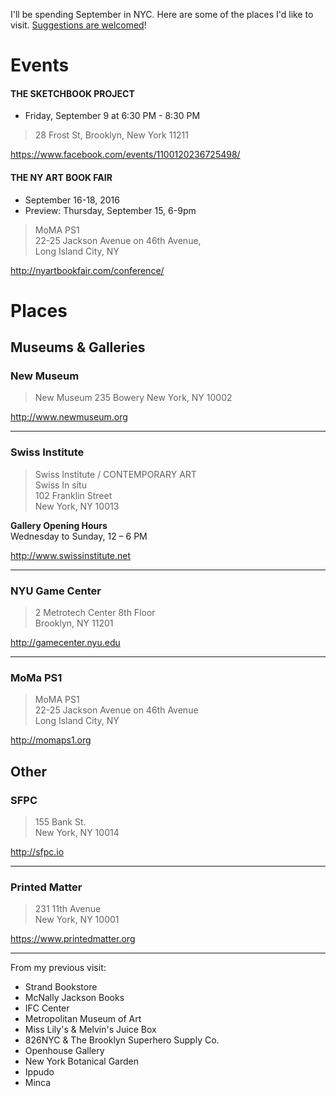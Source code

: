 I'll be spending September in NYC. Here are some of the places I'd like to visit. [Suggestions are welcomed](https://github.com/javierarce/NYC/issues)!

# Events

#### THE SKETCHBOOK PROJECT

- Friday, September 9 at 6:30 PM - 8:30 PM

> 28 Frost St, Brooklyn, New York 11211

https://www.facebook.com/events/1100120236725498/

#### THE NY ART BOOK FAIR

- September 16-18, 2016  
- Preview: Thursday, September 15, 6-9pm

> MoMA PS1  
> 22-25 Jackson Avenue on 46th Avenue,  
> Long Island City, NY  

http://nyartbookfair.com/conference/

# Places

## Museums & Galleries

### New Museum

> New Museum 
> 235 Bowery 
> New York, NY 10002 

http://www.newmuseum.org

---

### Swiss Institute

> Swiss Institute / CONTEMPORARY ART  
> Swiss In situ  
> 102 Franklin Street  
> New York, NY 10013

**Gallery Opening Hours**  
Wednesday to Sunday, 12 – 6 PM

http://www.swissinstitute.net

---


### NYU Game Center

> 2 Metrotech Center 8th Floor   
> Brooklyn, NY 11201

http://gamecenter.nyu.edu

---

### MoMa PS1

> MoMA PS1  
> 22-25 Jackson Avenue on 46th Avenue  
> Long Island City, NY

http://momaps1.org

## Other

### SFPC

> 155 Bank St.  
> New York, NY 10014

http://sfpc.io

---

### Printed Matter 
 
> 231 11th Avenue  
> New York, NY 10001

https://www.printedmatter.org

---

From my previous visit:

- Strand Bookstore
- McNally Jackson Books
- IFC Center
- Metropolitan Museum of Art
- Miss Lily's & Melvin's Juice Box
- 826NYC & The Brooklyn Superhero Supply Co.
- Openhouse Gallery
- New York Botanical Garden
- Ippudo
- Minca
